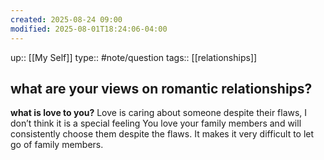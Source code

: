 ```yaml
---
created: 2025-08-24 09:00
modified: 2025-08-01T18:24:06-04:00
---
```

up:: [[My Self]]
type:: #note/question
tags:: [[relationships]]
## what are your views on romantic relationships?

**what is love to you?**
Love is caring about someone despite their flaws, I don’t think it is a special feeling
You love your family members and will consistently choose them despite the flaws. It makes it very difficult to let go of family members.

